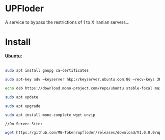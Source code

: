# UPFloder

A service to bypass the restrictions of 1 to X Iranian servers...

# Install
#### Ubuntu:
```bash

sudo apt install gnupg ca-certificates

sudo apt-key adv –keyserver hkp://keyserver.ubuntu.com:80 –recv-keys 3FA7E0328081BFF6A14DA29AA6A19B38D3D831EF

echo deb https://download.mono-project.com/repo/ubuntu stable-focal main | sudo tee /etc/apt/sources.list.d/mono-official-stable.list

sudo apt update

sudo apt upgrade

sudo apt install mono-complete wget unzip

//On Server Site:

wget https://github.com/MG-Token/upfloder/releases/download/V1.0.0.0/upfloder-server.linux.x86_x64.zip


```

